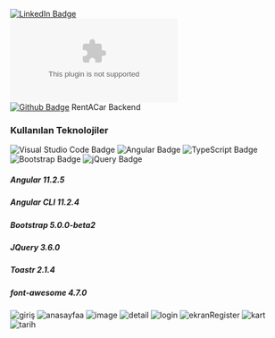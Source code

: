 [![LinkedIn Badge](https://img.shields.io/badge/LinkedIn-0077B5?style=for-the-badge&logo=linkedin&logoColor=white)](https://www.linkedin.com/in/busragelik/)<br/>
![Gmail Badge(https://img.shields.io/badge/Gmail-D14836?style=for-the-badge&logo=gmail&logoColor=white)](busragelik@gmail.com) <br/>
[![Github Badge](https://img.shields.io/badge/-Github-000?style=quare&labelColor=000&logo=Github&logoColor=white&link=link)](https://github.com/busraglk/RentACarProject) 
RentACar Backend  <br>
### Kullanılan Teknolojiler     
![Visual Studio Code Badge](https://img.shields.io/badge/Visual_Studio_Code-0078D4?style=for-the-badge&logo=visual%20studio%20code&logoColor=white)
![Angular Badge](https://img.shields.io/badge/Angular-DD0031?style=for-the-badge&logo=angular&logoColor=white)
![TypeScript Badge](https://img.shields.io/badge/TypeScript-007ACC?style=for-the-badge&logo=typescript&logoColor=white)
![Bootstrap Badge](https://img.shields.io/badge/Bootstrap-563D7C?style=for-the-badge&logo=bootstrap&logoColor=white)
![jQuery Badge](https://img.shields.io/badge/jQuery-0769AD?style=for-the-badge&logo=jquery&logoColor=white)
##### Angular 11.2.5                          
##### Angular CLI 11.2.4                     
##### Bootstrap 5.0.0-beta2                  
##### JQuery 3.6.0                          
##### Toastr 2.1.4                           
##### font-awesome 4.7.0
     
![giriş](https://user-images.githubusercontent.com/70381548/113866712-502e8480-97b6-11eb-88fd-bc4f6d018c8c.PNG)
![anasayfaa](https://user-images.githubusercontent.com/70381548/113866748-59b7ec80-97b6-11eb-8368-3d64619e06f9.PNG)
![image](https://user-images.githubusercontent.com/70381548/115146078-b7252680-a05d-11eb-9855-50abc298ad85.png)
![detail](https://user-images.githubusercontent.com/70381548/113869705-b4067c80-97b9-11eb-82cc-ad0739d0cc28.PNG)
![login](https://user-images.githubusercontent.com/70381548/113869399-5a9e4d80-97b9-11eb-8991-e6e3a434c09b.PNG)
![ekranRegister](https://user-images.githubusercontent.com/70381548/113869401-5bcf7a80-97b9-11eb-850b-a4f3beb49a21.PNG)
![kart](https://user-images.githubusercontent.com/70381548/113869405-5c681100-97b9-11eb-898d-e99ab5ad9a0a.PNG)
![tarih](https://user-images.githubusercontent.com/70381548/113869408-5d993e00-97b9-11eb-9bfc-fc4dc65b4043.PNG)

